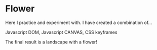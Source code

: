# Flower

Here I practice and experiment with.
I have created a combination of...

Javascript DOM,
Javascript CANVAS,
CSS keyframes

The final result is a landscape with a flower!

